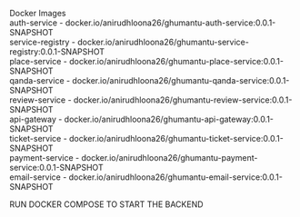 Docker Images  
auth-service - docker.io/anirudhloona26/ghumantu-auth-service:0.0.1-SNAPSHOT  
service-registry - docker.io/anirudhloona26/ghumantu-service-registry:0.0.1-SNAPSHOT  
place-service - docker.io/anirudhloona26/ghumantu-place-service:0.0.1-SNAPSHOT  
qanda-service - docker.io/anirudhloona26/ghumantu-qanda-service:0.0.1-SNAPSHOT  
review-service - docker.io/anirudhloona26/ghumantu-review-service:0.0.1-SNAPSHOT  
api-gateway - docker.io/anirudhloona26/ghumantu-api-gateway:0.0.1-SNAPSHOT  
ticket-service - docker.io/anirudhloona26/ghumantu-ticket-service:0.0.1-SNAPSHOT  
payment-service - docker.io/anirudhloona26/ghumantu-payment-service:0.0.1-SNAPSHOT  
email-service - docker.io/anirudhloona26/ghumantu-email-service:0.0.1-SNAPSHOT  

RUN DOCKER COMPOSE TO START THE BACKEND  
